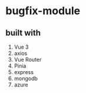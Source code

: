 # bugfix-module

## built with

1. Vue 3
2. axios
3. Vue Router
4. Pinia
5. express
6. mongodb
7. azure

